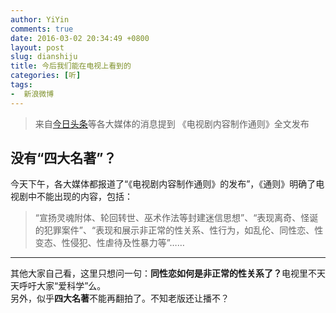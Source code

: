```yaml
---
author: YiYin
comments: true
date: 2016-03-02 20:34:49 +0800
layout: post
slug: dianshiju
title: 今后我们能在电视上看到的
categories: [听]
tags:
-  新浪微博
---
```

<div class="quote"> <blockquote>
    	来自<a href="http://toutiao.com/i6257136160896713218/">今日头条</a>等各大媒体的消息提到  《电视剧内容制作通则》全文发布
    </blockquote>
</div>

## 没有“四大名著”？

<div class="WB_editor_iframe" node-type="contentBody" style="opacity: 1; zoom: 1;">

今天下午，各大媒体都报道了“《电视剧内容制作通则》的发布”，《通则》明确了电视剧中不能出现的内容，包括：

<div class="quote"><blockquote>
“宣扬灵魂附体、轮回转世、巫术作法等封建迷信思想”、“表现离奇、怪诞的犯罪案件”、“表现和展示非正常的性关系、性行为，如乱伦、同性恋、性变态、性侵犯、性虐待及性暴力等”……</blockquote></div>


<hr/>
<div class="commentsonquote">
<div class="yiyin">其他大家自己看，这里只想问一句：<b>同性恋如何是非正常的性关系了？</b>电视里不天天呼吁大家“爱科学”么。<br/>
另外，似乎<b>四大名著</b>不能再翻拍了。不知老版还让播不？
</div>
</div>
